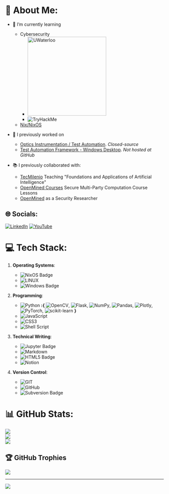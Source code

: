 # 💫 About Me:
-  🌱 I’m currently learning   
   - Cybersecurity
      - <img src="https://uwaterloo.ca/brand/sites/ca.brand/files/universityofwaterloo_logo_horiz_rev_rgb.png" alt="UWaterloo" width="250">
      - <img src="https://tryhackme-badges.s3.amazonaws.com/salgadev.png" alt="TryHackMe">
   - [Nix/NixOS](https://nixos.org/)
	
- :sparkler: I previously worked on
   - [Optics Instrumentation / Test Automation](https://www.averna.com/). *Closed-source*
   - [Test Automation Framework - Windows Desktop](https://www.ipgphotonics.com/). *Not hosted at GitHub*

- :books: I previously collaborated with:
   - [TecMilenio](https://tecmilenio.mx/es/master-en-inteligencia-artificial) Teaching "Foundations and Applications of Artificial Intelligence"
   - [OpenMined Courses](https://courses.openmined.org/) Secure Multi-Party Computation Course Lessons 
   - [OpenMined](https://github.com/OpenMined/) as a Security Researcher


## 🌐 Socials:
[![LinkedIn](https://img.shields.io/badge/LinkedIn-%230077B5.svg?logo=linkedin&logoColor=white)](https://linkedin.com/in/salgadev) [![YouTube](https://img.shields.io/badge/YouTube-%23FF0000.svg?logo=YouTube&logoColor=white)](https://youtube.com/@salgadev) 

# 💻 Tech Stack:

1. **Operating Systems**:
   - ![NixOS Badge](https://img.shields.io/badge/NixOS-5277C3?logo=nixos&logoColor=fff&style=flat-square)
   - ![LINUX](https://img.shields.io/badge/Linux-FCC624?style=flat-square&logo=linux&logoColor=black)
   - ![Windows Badge](<https://img.shields.io/badge/Windows-0078D4?logo=windows&logoColor=fff&style=flat-square>)

2. **Programming**:
   - ![Python](https://img.shields.io/badge/python-3670A0?style=flat-square&logo=python&logoColor=ffdd54) **:{** ![OpenCV](https://img.shields.io/badge/opencv-%23white.svg?style=flat-square&logo=opencv&logoColor=white), ![Flask](https://img.shields.io/badge/flask-%23000.svg?style=flat-square&logo=flask&logoColor=white), ![NumPy](https://img.shields.io/badge/numpy-%23013243.svg?style=flat-square&logo=numpy&logoColor=white), ![Pandas](https://img.shields.io/badge/pandas-%23150458.svg?style=flat-square&logo=pandas&logoColor=white), ![Plotly](https://img.shields.io/badge/Plotly-%233F4F75.svg?style=flat-square&logo=plotly&logoColor=white), ![PyTorch](https://img.shields.io/badge/PyTorch-%23EE4C2C.svg?style=flat-square&logo=PyTorch&logoColor=white), ![scikit-learn](https://img.shields.io/badge/scikit--learn-%23F7931E.svg?style=flat-square&logo=scikit-learn&logoColor=white) **}**
   - ![JavaScript](https://img.shields.io/badge/javascript-%23323330.svg?style=flat-square&logo=javascript&logoColor=%23F7DF1E)
   - ![CSS3](https://img.shields.io/badge/css3-%231572B6.svg?style=flat-square&logo=css3&logoColor=white)
   - ![Shell Script](https://img.shields.io/badge/shell_script-%23121011.svg?style=flat-square&logo=gnu-bash&logoColor=white)

3. **Technical Writing**:
   - ![Jupyter Badge](https://img.shields.io/badge/Jupyter-F37626?logo=jupyter&logoColor=fff&style=flat)
   - ![Markdown](https://img.shields.io/badge/markdown-%23000000.svg?style=flat-square&logo=markdown&logoColor=white)
   - ![HTML5 Badge](https://img.shields.io/badge/HTML5-E34F26?logo=html5&logoColor=fff&style=flat-square)
   - ![Notion](https://img.shields.io/badge/Notion-%23000000.svg?style=flat-square&logo=notion&logoColor=white)

4. **Version Control**:
   - ![GIT](https://img.shields.io/badge/Git-fc6d26?style=flat-square&logo=git&logoColor=white)
   - ![GitHub](https://img.shields.io/badge/GitHub-%23121011.svg?style=flat-square&logo=github&logoColor=white)
   - ![Subversion Badge](https://img.shields.io/badge/Subversion-809CC9?logo=subversion&logoColor=fff&style=flat-square)
  
# 📊 GitHub Stats:
![](https://github-readme-stats.vercel.app/api?username=salgadev&theme=catppuccin_mocha&hide_border=false&include_all_commits=true&count_private=true)<br/>
![](https://github-readme-streak-stats.herokuapp.com/?user=salgadev&theme=catppuccin_mocha&hide_border=false)<br/>
![](https://github-readme-stats.vercel.app/api/top-langs/?username=salgadev&theme=catppuccin_mocha&hide_border=false&include_all_commits=true&count_private=true&layout=compact&hide_progress=true)

## 🏆 GitHub Trophies
![](https://github-profile-trophy.vercel.app/?username=salgadev&theme=onedark&no-frame=true&no-bg=false&margin-w=4&rank=-B,-C&row=2&column=3)

---
[![](https://visitcount.itsvg.in/api?id=salgadev&icon=1&color=6)](https://visitcount.itsvg.in)
